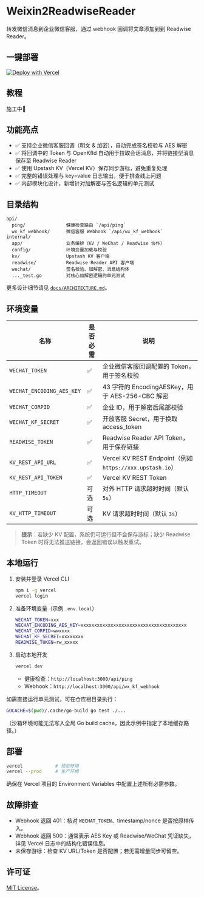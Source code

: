 # Weixin2ReadwiseReader

转发微信消息到企业微信客服，通过 webhook 回调将文章添加到到 Readwise Reader。

## 一键部署
[![Deploy with Vercel](https://vercel.com/button)](https://vercel.com/new/clone?repository-url=https%3A%2F%2Fgithub.com%2Fjokerlin%2FWexin2ReadwiseReader&env=WECHAT_TOKEN,WECHAT_ENCODING_AES_KEY,WECHAT_CORPID,WECHAT_KF_SECRET,READWISE_TOKEN,KV_REST_API_URL,KV_REST_API_TOKEN&stores=%5B%7B%22integrationSlug%22%3A%22upstash%22%2C%22productSlug%22%3A%22upstash-kv%22%2C%22type%22%3A%22integration%22%7D%5D
)

## 教程
施工中🚧

## 功能亮点
- ✅ 支持企业微信客服回调（明文 & 加密），自动完成签名校验与 AES 解密
- ✅ 将回调中的 Token 与 OpenKfId 自动用于拉取会话消息，并将链接型消息保存至 Readwise Reader
- ✅ 使用 Upstash KV（Vercel KV）保存同步游标，避免重复处理
- ✅ 完整的错误处理与 key=value 日志输出，便于排查线上问题
- ✅ 内部模块化设计，新增针对加解密与签名逻辑的单元测试

## 目录结构
```
api/
  ping/               健康检查路由 `/api/ping`
  wx_kf_webhook/      微信客服 Webhook `/api/wx_kf_webhook`
internal/
  app/                业务编排（KV / WeChat / Readwise 协作）
  config/             环境变量加载与校验
  kv/                 Upstash KV 客户端
  readwise/           Readwise Reader API 客户端
  wechat/             签名校验、加解密、消息结构体
  ..._test.go         对核心加解密逻辑的单元测试
```

更多设计细节请见 [`docs/ARCHITECTURE.md`](docs/ARCHITECTURE.md)。


## 环境变量
| 名称 | 是否必需 | 说明 |
| ---- | -------- | ---- |
| `WECHAT_TOKEN` | ✅ | 企业微信客服回调配置的 Token，用于签名校验 |
| `WECHAT_ENCODING_AES_KEY` | ✅ | 43 字符的 EncodingAESKey，用于 AES-256-CBC 解密 |
| `WECHAT_CORPID` | ✅ | 企业 ID，用于解密后尾部校验 |
| `WECHAT_KF_SECRET` | ✅ | 开放客服 Secret，用于换取 access_token |
| `READWISE_TOKEN` | ✅ | Readwise Reader API Token，用于保存链接 |
| `KV_REST_API_URL` | ✅ | Vercel KV REST Endpoint（例如 `https://xxx.upstash.io`） |
| `KV_REST_API_TOKEN` | ✅ | Vercel KV REST Token |
| `HTTP_TIMEOUT` | 可选 | 对外 HTTP 请求超时时间（默认 `5s`） |
| `KV_HTTP_TIMEOUT` | 可选 | KV 请求超时时间（默认 `3s`） |

> **提示**：若缺少 KV 配置，系统仍可运行但不会保存游标；缺少 Readwise Token 时将无法推送链接，会返回错误以触发重试。

## 本地运行
1. 安装并登录 Vercel CLI
   ```bash
   npm i -g vercel
   vercel login
   ```
2. 准备环境变量（示例 `.env.local`）
   ```bash
   WECHAT_TOKEN=xxx
   WECHAT_ENCODING_AES_KEY=xxxxxxxxxxxxxxxxxxxxxxxxxxxxxxxxxxxxxxx
   WECHAT_CORPID=wwxxxx
   WECHAT_KF_SECRET=xxxxxxxx
   READWISE_TOKEN=rw_xxxxx
   ```
3. 启动本地开发
   ```bash
   vercel dev
   ```
   - 健康检查：`http://localhost:3000/api/ping`
   - Webhook：`http://localhost:3000/api/wx_kf_webhook`

如需直接运行单元测试，可在仓库根目录执行：
```bash
GOCACHE=$(pwd)/.cache/go-build go test ./...
```
（沙箱环境可能无法写入全局 Go build cache，因此示例中指定了本地缓存路径。）

## 部署
```bash
vercel            # 预览环境
vercel --prod     # 生产环境
```
确保在 Vercel 项目的 Environment Variables 中配置上述所有必需参数。

## 故障排查
- Webhook 返回 401：核对 `WECHAT_TOKEN`、timestamp/nonce 是否按原样传入。
- Webhook 返回 500：通常表示 AES Key 或 Readwise/WeChat 凭证缺失，详见 Vercel 日志中的结构化错误信息。
- 未保存游标：检查 KV URL/Token 是否配置；若无需增量同步可留空。

## 许可证
[MIT License](LICENSE)。
